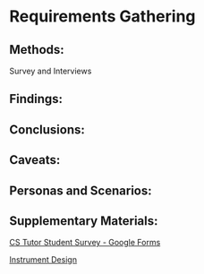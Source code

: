 # Requirements Gathering

## Methods:

Survey and Interviews

## Findings:

## Conclusions:

## Caveats:

## Personas and Scenarios:

## Supplementary Materials:

[CS Tutor Student Survey - Google Forms](../artifacts/CSTutorStudentSurvey-GoogleForms.pdf)

[Instrument Design](../artifacts/InstrumentDesign.pdf)

